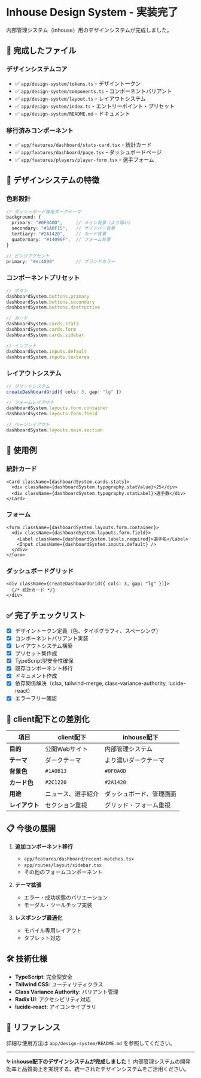 # Inhouse Design System - 実装完了

内部管理システム（inhouse）用のデザインシステムが完成しました。

## 🎉 完成したファイル

### デザインシステムコア
- ✅ `app/design-system/tokens.ts` - デザイントークン
- ✅ `app/design-system/components.ts` - コンポーネントバリアント
- ✅ `app/design-system/layout.ts` - レイアウトシステム  
- ✅ `app/design-system/index.ts` - エントリーポイント・プリセット
- ✅ `app/design-system/README.md` - ドキュメント

### 移行済みコンポーネント
- ✅ `app/features/dashboard/stats-card.tsx` - 統計カード
- ✅ `app/features/dashboard/page.tsx` - ダッシュボードページ
- ✅ `app/features/players/player-form.tsx` - 選手フォーム

## 🎨 デザインシステムの特徴

### 色彩設計
```typescript
// ダッシュボード専用ダークテーマ
background: {
  primary: "#0F0A0D",     // メイン背景（より暗い）
  secondary: "#1A0F15",   // サイドバー背景
  tertiary: "#2A1420",    // カード背景
  quaternary: "#14090F",  // フォーム背景
}

// ピンクアクセント
primary: "#ec4899"        // ブランドカラー
```

### コンポーネントプリセット
```typescript
// ボタン
dashboardSystem.buttons.primary
dashboardSystem.buttons.secondary
dashboardSystem.buttons.destructive

// カード
dashboardSystem.cards.stats
dashboardSystem.cards.form
dashboardSystem.cards.sidebar

// インプット
dashboardSystem.inputs.default
dashboardSystem.inputs.textarea
```

### レイアウトシステム
```typescript
// グリッドシステム
createDashboardGrid({ cols: 3, gap: "lg" })

// フォームレイアウト
dashboardSystem.layouts.form.container
dashboardSystem.layouts.form.field

// ページレイアウト
dashboardSystem.layouts.main.section
```

## 🚀 使用例

### 統計カード
```tsx
<Card className={dashboardSystem.cards.stats}>
  <div className={dashboardSystem.typography.statValue}>25</div>
  <div className={dashboardSystem.typography.statLabel}>選手数</div>
</Card>
```

### フォーム
```tsx
<form className={dashboardSystem.layouts.form.container}>
  <div className={dashboardSystem.layouts.form.field}>
    <Label className={dashboardSystem.labels.required}>選手名</Label>
    <Input className={dashboardSystem.inputs.default} />
  </div>
</form>
```

### ダッシュボードグリッド
```tsx
<div className={createDashboardGrid({ cols: 3, gap: "lg" })}>
  {/* 統計カード */}
</div>
```

## ✅ 完了チェックリスト

- [x] デザイントークン定義（色、タイポグラフィ、スペーシング）
- [x] コンポーネントバリアント実装
- [x] レイアウトシステム構築
- [x] プリセット集作成
- [x] TypeScript型安全性確保
- [x] 既存コンポーネント移行
- [x] ドキュメント作成
- [x] 依存関係解決（clsx, tailwind-merge, class-variance-authority, lucide-react）
- [x] エラーフリー確認

## 🎯 client配下との差別化

| 項目 | client配下 | inhouse配下 |
|------|------------|-------------|
| **目的** | 公開Webサイト | 内部管理システム |
| **テーマ** | ダークテーマ | より濃いダークテーマ |
| **背景色** | `#1A0B13` | `#0F0A0D` |
| **カード色** | `#2C1220` | `#2A1420` |
| **用途** | ニュース、選手紹介 | ダッシュボード、管理画面 |
| **レイアウト** | セクション重視 | グリッド・フォーム重視 |

## 📋 今後の展開

1. **追加コンポーネント移行**
   - `app/features/dashboard/recent-matches.tsx`
   - `app/routes/layout/sidebar.tsx` 
   - その他のフォームコンポーネント

2. **テーマ拡張**
   - エラー・成功状態のバリエーション
   - モーダル・ツールチップ実装

3. **レスポンシブ最適化**
   - モバイル専用レイアウト
   - タブレット対応

## 🛠️ 技術仕様

- **TypeScript**: 完全型安全
- **Tailwind CSS**: ユーティリティクラス
- **Class Variance Authority**: バリアント管理
- **Radix UI**: アクセシビリティ対応
- **lucide-react**: アイコンライブラリ

## 📖 リファレンス

詳細な使用方法は `app/design-system/README.md` を参照してください。

---

**✨ inhouse配下のデザインシステムが完成しました！**
内部管理システムの開発効率と品質向上を実現する、統一されたデザインシステムをご活用ください。